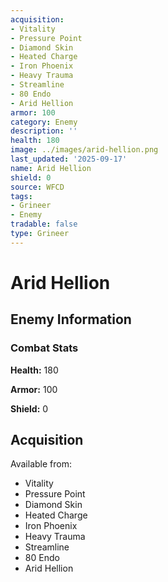 ```yaml
---
acquisition:
- Vitality
- Pressure Point
- Diamond Skin
- Heated Charge
- Iron Phoenix
- Heavy Trauma
- Streamline
- 80 Endo
- Arid Hellion
armor: 100
category: Enemy
description: ''
health: 180
image: ../images/arid-hellion.png
last_updated: '2025-09-17'
name: Arid Hellion
shield: 0
source: WFCD
tags:
- Grineer
- Enemy
tradable: false
type: Grineer
---
```


# Arid Hellion

## Enemy Information

### Combat Stats

**Health:** 180

**Armor:** 100

**Shield:** 0

## Acquisition

Available from:
- Vitality
- Pressure Point
- Diamond Skin
- Heated Charge
- Iron Phoenix
- Heavy Trauma
- Streamline
- 80 Endo
- Arid Hellion

